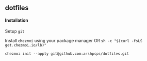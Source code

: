 ## dotfiles

#### Installation


Setup `git`

Install `chezmoi` using your package manager OR `sh -c "$(curl -fsLS get.chezmoi.io/lb)"`

`chezmoi init --apply git@github.com:arshpsps/dotfiles.git`

